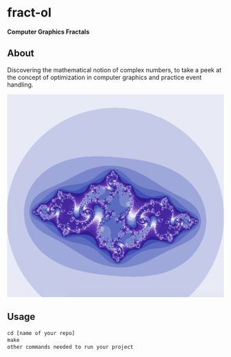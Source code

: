 # fract-ol
**Computer Graphics Fractals**

## About
Discovering the mathematical notion of complex numbers, to take a peek at the concept of optimization in computer graphics and practice event handling.

![alt text](https://github.com/iarinov/fract-ol/blob/main/fractol-Julia.png?raw=true)

## Usage
```
cd [name of your repo]
make
other commands needed to run your project
```
